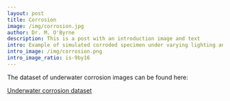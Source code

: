 ```yaml
--- 
layout: post
title: Corrosion
image: /img/corrosion.jpg
author: Dr. M. O'Byrne
description: This is a post with an introduction image and text
intro: Example of simulated corroded specimen under varying lighting and turbidity conditions
intro_image: /img/corrosion.png
intro_image_ratio: is-9by16
---
```


The dataset of underwater corrosion images can be found here: <p><a href="https://drive.google.com/file/d/1T2_lI47LwxVPfTQJ44a8J3MkZzgcahrZ/view?usp=sharing">Underwater corrosion dataset</a></p> 